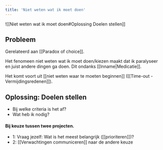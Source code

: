 ```yaml
---
title: 'Niet weten wat ik moet doen'
---
```


![[Niet weten wat ik moet doen#Oplossing Doelen stellen]]

## Probleem
Gerelateerd aan [[Paradox of choice]].

Het fenomeen niet weten wat ik moet doen/kiezen maakt dat ik paralyseer en juist andere dingen ga doen. Dit ondanks [[Inname|Medicatie]].

Het komt voort uit [[niet weten waar te moeten beginnen]] ([[Time-out - Vermijdingsredenen]]).

## Oplossing: Doelen stellen
- Bij welke criteria is het af?
- Wat heb ik nodig?

#### Bij keuze tussen twee projecten.
- 1: Vraag jezelf: Wat is het meest belangrijk ([[prioriteren]])?
- 2: [[Verwachtingen communiceren]] naar de andere keuze
